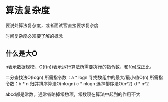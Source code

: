 # 算法复杂度

要说处算法复杂度，或者面试官直接要求复杂度

时间复杂度必须要了解的概念

## 什么是大O

n表示数据规模，O(f(n))表示运行算法所需要执行的指令数，和f(n)成正比。

二分查找法O(logn)  所需指令数：a * logn
寻找数组中的最大/最小值O(n)   所需指令数：b * n
归并排序算法O(nlogn)  c * nlogn
选择排序法O(n^2)   d * n^2

abcd都是常数，通常省略掉常数项，常数项在算法中起到的作用不大




